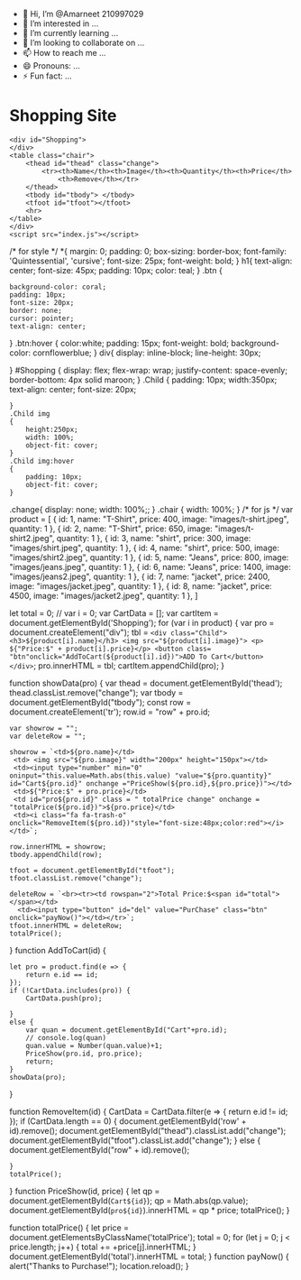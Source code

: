 - 👋 Hi, I’m @Amarneet 210997029
- 👀 I’m interested in ...
- 🌱 I’m currently learning ...
- 💞️ I’m looking to collaborate on ...
- 📫 How to reach me ...
- 😄 Pronouns: ...
- ⚡ Fun fact: ...

<!---
Amarneet/Amarneet is a ✨ special ✨ repository because its `README.md` (this file) appears on your GitHub profile.
You can click the Preview link to take a look at your changes.
--->
<!DOCTYPE html>
<html lang="en">
<head>
    <meta charset="UTF-8">
    <meta http-equiv="X-UA-Compatible" content="IE=edge">
    <meta name="viewport" content="width=device-width, initial-scale=1.0">
    <title>Shopping Site</title>
    <link rel="stylesheet" href="style.css">
    <link rel="stylesheet" href="https://cdnjs.cloudflare.com/ajax/libs/font-awesome/4.7.0/css/font-awesome.min.css">
    <link rel="preconnect" href="https://fonts.googleapis.com">
<link rel="preconnect" href="https://fonts.gstatic.com" crossorigin>
<link href="https://fonts.googleapis.com/css2?family=Architects+Daughter&family=Quintessential&family=Supermercado+One&display=swap" rel="stylesheet">
   
</head>
<body>
    <h1>Shopping Site</h1>
    
    <div id="Shopping"> 
    </div> 
    <table class="chair"> 
        <thead id="thead" class="change">
            <tr><th>Name</th><th>Image</th><th>Quantity</th><th>Price</th>
                <th>Remove</th></tr>
        </thead>
        <tbody id="tbody"> </tbody>
        <tfoot id="tfoot"></tfoot>
        <hr>
    </table>
    </div>  
    <script src="index.js"></script>
</body>
</html>


/* for style */
*{
    margin: 0;
    padding: 0;
    box-sizing: border-box;
    font-family: 'Quintessential', 'cursive';
    font-size: 25px;
    font-weight: bold;
}
h1{
    text-align: center;
    font-size: 45px;
    padding: 10px;
    color: teal;
}
.btn
{
   
    background-color: coral;
    padding: 10px;
    font-size: 20px;
    border: none;
    cursor: pointer;
    text-align: center;
     
}
.btn:hover
{
    color:white;
    padding: 15px;
    font-weight: bold;
    background-color: cornflowerblue;
} 
div{
    display: inline-block;
    line-height: 30px;

}
#Shopping
    {
        display: flex;
        flex-wrap: wrap;
        justify-content: space-evenly;
        border-bottom: 4px solid maroon;
    }
    .Child {
        padding: 10px;
        width:350px;
        text-align: center;
        font-size: 20px;
        
        
    }
    .Child img 
    {
        height:250px;
        width: 100%;
        object-fit: cover;
    }
    .Child img:hover
    {
        padding: 10px;
        object-fit: cover;
    }
.change{
    display: none;
    width: 100%;;
}
.chair
{
    width: 100%;
}
 /* for js */
 var product = [
    {
        id: 1,
        name: "T-Shirt",
        price: 400,
        image: "images/t-shirt.jpeg",
        quantity: 1
    },
    {
        id: 2,
        name: "T-Shirt",
        price: 650,
        image: "images/t-shirt2.jpeg",
        quantity: 1
    },
    {
        id: 3,
        name: "shirt",
        price: 300,
        image: "images/shirt.jpeg",
        quantity: 1
    },
    {
        id: 4,
        name: "shirt",
        price: 500,
        image: "images/shirt2.jpeg",
        quantity: 1
    },
    {
        id: 5,
        name: "Jeans",
        price: 800,
        image: "images/jeans.jpeg",
        quantity: 1
    },
    {
        id: 6,
        name: "Jeans",
        price: 1400,
        image: "images/jeans2.jpeg",
        quantity: 1
    },
    {
        id: 7,
        name: "jacket",
        price: 2400,
        image: "images/jacket.jpeg",
        quantity: 1
    },
    {
        id: 8,
        name: "jacket",
        price: 4500,
        image: "images/jacket2.jpeg",
        quantity: 1
    },
]


let total = 0;
// var i = 0;
var CartData = [];
var cartItem = document.getElementById('Shopping');
for (var i in product) {
    var pro = document.createElement("div");
    tbl = `<div class="Child"><h3>${product[i].name}</h3>
    <img src="${product[i].image}">
    <p> ${"Price:$" + product[i].price}</p>
    <button class= "btn"onclick="AddToCart(${product[i].id})">ADD To Cart</button>
    </div>`;
    pro.innerHTML = tbl;
    cartItem.appendChild(pro);
}


function showData(pro) {
    var thead = document.getElementById('thead');
    thead.classList.remove("change");
    var tbody = document.getElementById("tbody");
    const row = document.createElement('tr');
    row.id = "row" + pro.id;

    var showrow = "";
    var deleteRow = "";

    showrow = `<td>${pro.name}</td>
     <td> <img src="${pro.image}" width="200px" height="150px"></td>
     <td><input type="number" min="0" oninput="this.value=Math.abs(this.value) "value="${pro.quantity}" id="Cart${pro.id}" onchange ="PriceShow(${pro.id},${pro.price})"></td>
     <td>${"Price:$" + pro.price}</td>
     <td id="pro${pro.id}" class = " totalPrice change" onchange = "totalPrice(${pro.id})">${pro.price}</td>
     <td><i class="fa fa-trash-o" onclick="RemoveItem(${pro.id})"style="font-size:48px;color:red"></i></td>`;

    row.innerHTML = showrow;
    tbody.appendChild(row);

    tfoot = document.getElementById("tfoot");
    tfoot.classList.remove("change");

    deleteRow = `<br><tr><td rowspan="2">Total Price:$<span id="total"></span></td>
      <td><input type="button" id="del" value="PurChase" class="btn" onclick="payNow()"></td></tr>`;
    tfoot.innerHTML = deleteRow;
    totalPrice();
}
function AddToCart(id) {

    let pro = product.find(e => {
        return e.id == id;
    });
    if (!CartData.includes(pro)) {
        CartData.push(pro);

    }
    else {
        var quan = document.getElementById("Cart"+pro.id);
        // console.log(quan)
        quan.value = Number(quan.value)+1;
        PriceShow(pro.id, pro.price);
        return;
    }
    showData(pro);
}

function RemoveItem(id) {
    CartData = CartData.filter(e => {
        return e.id != id;
    });
    if (CartData.length == 0) 
    {
        document.getElementById('row' + id).remove();
        document.getElementById("thead").classList.add("change");
        document.getElementById("tfoot").classList.add("change");
    }
    else 
    {
        document.getElementById("row" + id).remove();
       
    }
    totalPrice();

}
function PriceShow(id, price) {
    let qp = document.getElementById(`Cart${id}`);
    qp = Math.abs(qp.value);
    document.getElementById(`pro${id}`).innerHTML = qp * price;
    totalPrice();
}

function totalPrice() {
    let price = document.getElementsByClassName('totalPrice');
    total = 0;
    for (let j = 0; j < price.length; j++) {
        total += +price[j].innerHTML;
    }
    document.getElementById('total').innerHTML = total;
}
function payNow() {
    alert("Thanks to Purchase!");
    location.reload();
}
